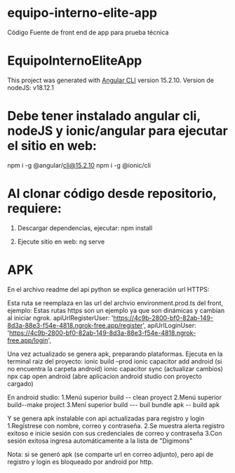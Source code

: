 # equipo-interno-elite-app
Código Fuente de front end de app para prueba técnica

# EquipoInternoEliteApp

This project was generated with [Angular CLI](https://github.com/angular/angular-cli) version 15.2.10.
Version de nodeJS: v18.12.1

# Debe tener instalado angular cli, nodeJS y ionic/angular para ejecutar el sitio en web:
npm i -g @angular/cli@15.2.10
npm i -g @ionic/cli

# Al clonar código desde repositorio, requiere:
1. Descargar dependencias, ejecutar:
npm install

2. Ejecute sitio en web: ng serve

# APK
En el archivo readme del api python se explica generación url HTTPS:

Esta ruta se reemplaza en las url del archvio environment.prod.ts del front, ejemplo:
Estas rutas https son un ejemplo ya que son dinámicas y cambian al iniciar ngrok.
apiUrlRegisterUser: 'https://4c9b-2800-bf0-82ab-149-8d3a-88e3-f54e-4818.ngrok-free.app/register',
apiUrlLoginUser: 'https://4c9b-2800-bf0-82ab-149-8d3a-88e3-f54e-4818.ngrok-free.app/login',

Una vez actualizado se genera apk, preparando plataformas. Ejecuta en la terminal raiz del proyecto:
ionic build –prod
ionic capacitor add android (si no encuentra la carpeta android)
ionic capacitor sync (actualizar cambios)
npx cap open android (abre aplicacion android studio con proyecto cargado)

En android studio:
1.Menú superior  build -- clean proyect
2.Menú superior  build--make project
3.Mení superior  build --- buil bundle apk -- build apk

Y se genera apk instalable con  api actualizadas para registro y login
1.Regístrese con nombre, correo y contraseña.
2.Se muestra alerta registro exitoso e inicie sesión con sus credenciales de correo y contraseña
3.Con sesión exitosa ingresa automáticamente a la lista de "Digimons"

Nota: si se generó apk (se comparte url en correo adjunto), pero api de registro y login es bloqueado por android por http.

